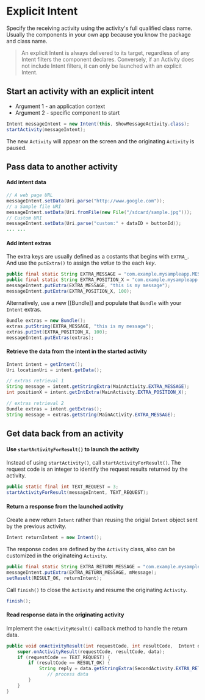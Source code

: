 # Explicit Intent

Specify the receiving activity using the activity's full qualified class name. Usually the components in your own app because you know the package and class name.

> An explicit Intent is always delivered to its target, regardless of any Intent filters the component declares. Conversely, if an Activity does not include Intent filters, it can only be launched with an explicit Intent.

## Start an activity with an explicit intent
+ Argument 1 - an application context
+ Argument 2 - specific component to start
```java
Intent messageIntent = new Intent(this, ShowMessageActivity.class);
startActivity(messageIntent);
```
The new `Activity` will appear on the screen and the originating `Activity` is paused.



## Pass data to another activity

#### Add intent data
```java
// A web page URL
messageIntent.setData(Uri.parse("http://www.google.com")); 
// a Sample file URI
messageIntent.setData(Uri.fromFile(new File("/sdcard/sample.jpg")));
// Custom URI 
messageIntent.setData(Uri.parse("custom:" + dataID + buttonId));
... ...
```

#### Add intent extras

The extra keys are usually defined as a costants that begins with `EXTRA_`. And use the `putExtra()` to assign the *value* to the each *key*.
```java
public final static String EXTRA_MESSAGE = "com.example.mysampleapp.MESSAGE";
public final static String EXTRA_POSITION_X = "com.example.mysampleapp.X";
messageIntent.putExtra(EXTRA_MESSAGE, "this is my message");
messageIntent.putExtra(EXTRA_POSITION_X, 100);
```

Alternatively, use a new [[Bundle]] and populate that `Bundle` with your `Intent` extras.
```java
Bundle extras = new Bundle();
extras.putString(EXTRA_MESSAGE, "this is my message");
extras.putInt(EXTRA_POSITION_X, 100);
messageIntent.putExtras(extras);
```

#### Retrieve the data from the intent in the started activity

```java
Intent intent = getIntent();
Uri locationUri = intent.getData();

// extras retrieval 1
String message = intent.getStringExtra(MainActivity.EXTRA_MESSAGE); 
int positionX = intent.getIntExtra(MainActivity.EXTRA_POSITION_X);

// extras retrieval 2
Bundle extras = intent.getExtras();
String message = extras.getString(MainActivity.EXTRA_MESSAGE);
```



## Get data back from an activity

#### Use `startActivityForResult()` to launch the activity

Instead of using `startActivity()`, call `startActivityForResult()`. The request code is an integer to identify the request results returned by the activity.
```java
public static final int TEXT_REQUEST = 3;
startActivityForResult(messageIntent, TEXT_REQUEST);
```

#### Return a response from the launched activity

Create a new return `Intent` rather than reusing the origial `Intent` object sent by the previous activity.
```java
Intent returnIntent = new Intent();
```

The response codes are defined by the `Activity` class, also can be customized in the originateing `Activity`.
```java
public final static String EXTRA_RETURN_MESSAGE = "com.example.mysampleapp.RETURN_MESSAGE";
messageIntent.putExtra(EXTRA_RETURN_MESSAGE, mMessage);
setResult(RESULT_OK, returnIntent);
```

Call `finish()` to close the `Activity` and resume the originating `Activity`.
```java
finish();
```

#### Read response data in the originating activity

Implement the `onActivityResult()` callback method to handle the return data.
```java
public void onActivityResult(int requestCode, int resultCode,  Intent data) {
    super.onActivityResult(requestCode, resultCode, data);
    if (requestCode == TEXT_REQUEST) {
        if (resultCode == RESULT_OK) {
            String reply = data.getStringExtra(SecondActivity.EXTRA_RETURN_MESSAGE);
               // process data
        }
    }
}
```





